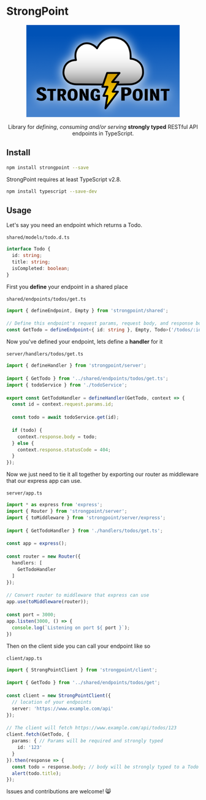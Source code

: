 # StrongPoint

<center>
  <img src="./img/logo-blue-bg.png" width="400" />
  <p>
    Library for
    <i>defining</i>,
    <i>consuming</i>
    <i>and/or serving</i>
    <b>strongly typed</b> RESTful API endpoints
    in TypeScript.
  <p/>
</center>

## Install
```sh
npm install strongpoint --save
```

StrongPoint requires at least TypeScript v2.8.
```sh
npm install typescript --save-dev
```

## Usage
Let's say you need an endpoint which returns a Todo.

`shared/models/todo.d.ts`

```typescript
interface Todo {
  id: string;
  title: string;
  isCompleted: boolean;
}
```

First you **define** your endpoint in a shared place

`shared/endpoints/todos/get.ts`

```typescript
import { defineEndpoint, Empty } from 'strongpoint/shared';

// Define this endpoint's request params, request body, and response body as well as the path
const GetTodo = defineEndpoint<{ id: string }, Empty, Todo>('/todos/:id');
```

Now you've defined your endpoint, lets define a **handler** for it

`server/handlers/todos/get.ts`

```typescript
import { defineHandler } from 'strongpoint/server';

import { GetTodo } from '../shared/endpoints/todos/get.ts';
import { todoService } from './todoService';

export const GetTodoHandler = defineHandler(GetTodo, context => {
  const id = context.request.params.id;

  const todo = await todoService.get(id);

  if (todo) {
    context.response.body = todo;
  } else {
    context.response.statusCode = 404;
  }
});
```

Now we just need to tie it all together by exporting our router as middleware that our express app can use.

`server/app.ts`

```typescript
import * as express from 'express';
import { Router } from 'strongpoint/server';
import { toMiddleware } from 'strongpoint/server/express';

import { GetTodoHandler } from './handlers/todos/get.ts';

const app = express();

const router = new Router({
  handlers: [
    GetTodoHandler
  ]
});

// Convert router to middleware that express can use
app.use(toMiddleware(router));

const port = 3000;
app.listen(3000, () => {
  console.log(`Listening on port ${ port }`);
})
```

Then on the client side you can call your endpoint like so

`client/app.ts`

```typescript
import { StrongPointClient } from 'strongpoint/client';

import { GetTodo } from '../shared/endpoints/todos/get';

const client = new StrongPointClient({
  // location of your endpoints
  server: 'https://www.example.com/api'
});

// The client will fetch https://www.example.com/api/todos/123
client.fetch(GetTodo, {
  params: { // Params will be required and strongly typed
    id: '123'
  }
}).then(response => {
  const todo = response.body; // body will be strongly typed to a Todo
  alert(todo.title);
});
```

Issues and contributions are welcome! 😸
